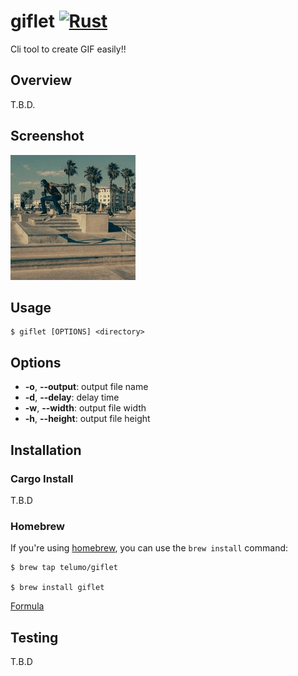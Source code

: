 # giflet [![Rust](https://github.com/telumo/giflet/workflows/Rust/badge.svg)](https://github.com/telumo/giflet/actions)

Cli tool to create GIF easily!!

## Overview

T.B.D.

## Screenshot

![output](output.gif)

## Usage

    $ giflet [OPTIONS] <directory>

## Options

- **-o**, **--output**: output file name
- **-d**, **--delay**: delay time
- **-w**, **--width**: output file width
- **-h**, **--height**: output file height

## Installation

### Cargo Install

T.B.D

### Homebrew

If you're using [homebrew](https://brew.sh/), you can use the `brew install` command:

    $ brew tap telumo/giflet

    $ brew install giflet

[Formula](https://github.com/telumo/homebrew-giflet/blob/master/Formula/giflet.rb)

## Testing

T.B.D
